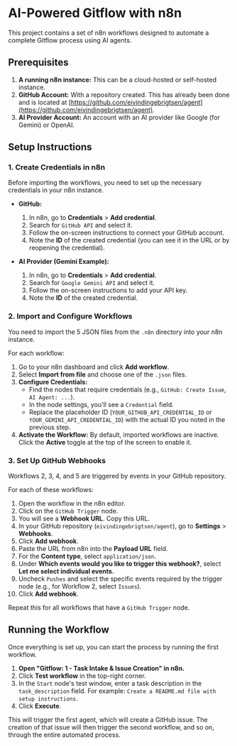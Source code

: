 # AI-Powered Gitflow with n8n

This project contains a set of n8n workflows designed to automate a complete Gitflow process using AI agents.

## Prerequisites

1.  **A running n8n instance:** This can be a cloud-hosted or self-hosted instance.
2.  **GitHub Account:** With a repository created. This has already been done and is located at [https://github.com/eivindingebrigtsen/agent](https://github.com/eivindingebrigtsen/agent).
3.  **AI Provider Account:** An account with an AI provider like Google (for Gemini) or OpenAI.

## Setup Instructions

### 1. Create Credentials in n8n

Before importing the workflows, you need to set up the necessary credentials in your n8n instance.

*   **GitHub:**
    1.  In n8n, go to **Credentials** > **Add credential**.
    2.  Search for `GitHub API` and select it.
    3.  Follow the on-screen instructions to connect your GitHub account.
    4.  Note the **ID** of the created credential (you can see it in the URL or by reopening the credential).

*   **AI Provider (Gemini Example):**
    1.  In n8n, go to **Credentials** > **Add credential**.
    2.  Search for `Google Gemini API` and select it.
    3.  Follow the on-screen instructions to add your API key.
    4.  Note the **ID** of the created credential.

### 2. Import and Configure Workflows

You need to import the 5 JSON files from the `.n8n` directory into your n8n instance.

For each workflow:

1.  Go to your n8n dashboard and click **Add workflow**.
2.  Select **Import from file** and choose one of the `.json` files.
3.  **Configure Credentials:**
    *   Find the nodes that require credentials (e.g., `GitHub: Create Issue`, `AI Agent: ...`).
    *   In the node settings, you'll see a `Credential` field.
    *   Replace the placeholder ID (`YOUR_GITHUB_API_CREDENTIAL_ID` or `YOUR_GEMINI_API_CREDENTIAL_ID`) with the actual ID you noted in the previous step.
4.  **Activate the Workflow:** By default, imported workflows are inactive. Click the **Active** toggle at the top of the screen to enable it.

### 3. Set Up GitHub Webhooks

Workflows 2, 3, 4, and 5 are triggered by events in your GitHub repository.

For each of these workflows:

1.  Open the workflow in the n8n editor.
2.  Click on the `GitHub Trigger` node.
3.  You will see a **Webhook URL**. Copy this URL.
4.  In your GitHub repository (`eivindingebrigtsen/agent`), go to **Settings** > **Webhooks**.
5.  Click **Add webhook**.
6.  Paste the URL from n8n into the **Payload URL** field.
7.  For the **Content type**, select `application/json`.
8.  Under **Which events would you like to trigger this webhook?**, select **Let me select individual events.**
9.  Uncheck `Pushes` and select the specific events required by the trigger node (e.g., for Workflow 2, select `Issues`).
10. Click **Add webhook**.

Repeat this for all workflows that have a `GitHub Trigger` node.

## Running the Workflow

Once everything is set up, you can start the process by running the first workflow.

1.  **Open "Gitflow: 1 - Task Intake & Issue Creation" in n8n.**
2.  Click **Test workflow** in the top-right corner.
3.  In the `Start` node's test window, enter a task description in the `task_description` field. For example: `Create a README.md file with setup instructions`.
4.  Click **Execute**.

This will trigger the first agent, which will create a GitHub issue. The creation of that issue will then trigger the second workflow, and so on, through the entire automated process.
